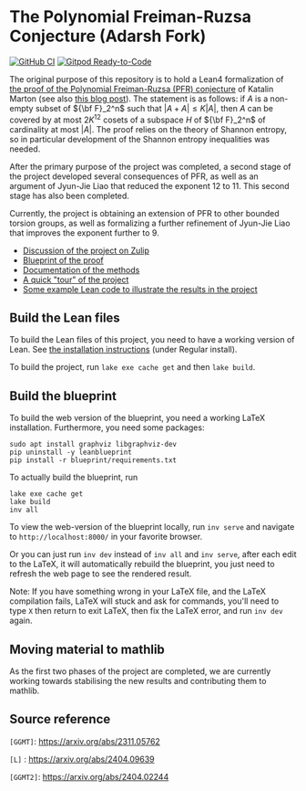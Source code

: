 # The Polynomial Freiman-Ruzsa Conjecture (Adarsh Fork)

[![GitHub CI](https://github.com/teorth/pfr/actions/workflows/push.yml/badge.svg)](https://github.com/teorth/pfr/actions/workflows/push.yml)
[![Gitpod Ready-to-Code](https://img.shields.io/badge/Gitpod-ready--to--code-blue?logo=gitpod)](https://gitpod.io/#https://github.com/teorth/pfr)

The original purpose of this repository is to hold a Lean4 formalization of [the proof of the Polynomial Freiman-Ruzsa (PFR) conjecture](https://arxiv.org/abs/2311.05762) of Katalin Marton (see also [this blog post](https://terrytao.wordpress.com/2023/11/13/on-a-conjecture-of-marton)).  The statement is as follows: if $A$ is a non-empty subset of ${\bf F}_2^n$ such that $|A+A| \leq K|A|$, then $A$ can be covered by at most $2K^{12}$ cosets of a subspace $H$ of ${\bf F}_2^n$ of cardinality at most $|A|$.  The proof relies on the theory of Shannon entropy, so in particular development of the Shannon entropy inequalities was needed.

After the primary purpose of the project was completed, a second stage of the project developed several consequences of PFR, as well as an argument of Jyun-Jie Liao that reduced the exponent $12$ to $11$.  This second stage has also been completed.

Currently, the project is obtaining an extension of PFR to other bounded torsion groups, as well as formalizing a further refinement of Jyun-Jie Liao that improves the exponent further to $9$.

* [Discussion of the project on Zulip](https://leanprover.zulipchat.com/#narrow/stream/412902-Polynomial-Freiman-Ruzsa-conjecture)
* [Blueprint of the proof](https://teorth.github.io/pfr/blueprint)
* [Documentation of the methods](https://teorth.github.io/pfr/docs)
* [A quick "tour" of the project](https://terrytao.wordpress.com/2023/11/18/formalizing-the-proof-of-pfr-in-lean4-using-blueprint-a-short-tour)
* [Some example Lean code to illustrate the results in the project](https://github.com/teorth/pfr/blob/master/examples.lean)

## Build the Lean files

To build the Lean files of this project, you need to have a working version of Lean.
See [the installation instructions](https://leanprover-community.github.io/get_started.html) (under Regular install).

To build the project, run `lake exe cache get` and then `lake build`.

## Build the blueprint

To build the web version of the blueprint, you need a working LaTeX installation.
Furthermore, you need some packages:

```
sudo apt install graphviz libgraphviz-dev
pip uninstall -y leanblueprint
pip install -r blueprint/requirements.txt
```

To actually build the blueprint, run
```
lake exe cache get
lake build
inv all
```

To view the web-version of the blueprint locally, run `inv serve` and navigate to
`http://localhost:8000/` in your favorite browser.

Or you can just run `inv dev` instead of `inv all` and `inv serve`, after each edit to the LaTeX,
it will automatically rebuild the blueprint, you just need to refresh the web page to see the rendered result.

Note: If you have something wrong in your LaTeX file, and the LaTeX compilation fails,
LaTeX will stuck and ask for commands, you'll need to type `X` then return to exit LaTeX,
then fix the LaTeX error, and run `inv dev` again.

## Moving material to mathlib

As the first two phases of the project are completed, we are currently working towards stabilising the new results and contributing them to mathlib.

## Source reference

`[GGMT]`: <https://arxiv.org/abs/2311.05762>

`[L]` : <https://arxiv.org/abs/2404.09639>

`[GGMT2]`: <https://arxiv.org/abs/2404.02244>

